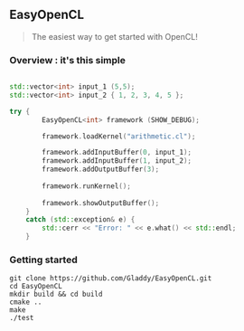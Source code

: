 ## EasyOpenCL

> The easiest way to get started with OpenCL!

### Overview : it's this simple
```cpp

std::vector<int> input_1 (5,5);
std::vector<int> input_2 { 1, 2, 3, 4, 5 };

try {
		EasyOpenCL<int> framework (SHOW_DEBUG);

		framework.loadKernel("arithmetic.cl");

		framework.addInputBuffer(0, input_1);
		framework.addInputBuffer(1, input_2);
		framework.addOutputBuffer(3);
		
		framework.runKernel();
		
		framework.showOutputBuffer();
	}
	catch (std::exception& e) {
		std::cerr << "Error: " << e.what() << std::endl;
	}

```

### Getting started
```
git clone https://github.com/Gladdy/EasyOpenCL.git
cd EasyOpenCL
mkdir build && cd build
cmake ..
make 
./test
```

